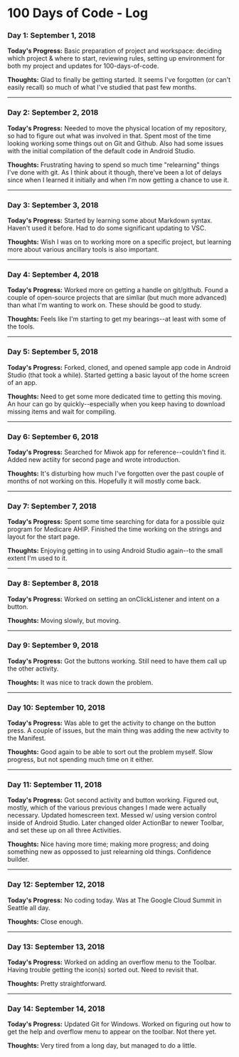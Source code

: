 # 100 Days of Code - Log

### Day 1: September 1, 2018

**Today's Progress:** Basic preparation of project and workspace: deciding which project & where to start, reviewing rules, setting up environment for both my project and updates for 100-days-of-code.

**Thoughts:** Glad to finally be getting started. It seems I've forgotten (or can't easily recall) so much of what I've studied that past few months.

---

### Day 2: September 2, 2018

**Today's Progress:** Needed to move the physical location of my repository, so had to figure out what was involved in that. Spent most of the time looking working some things out on Git and Github. Also had some issues with the initial compilation of the default code in Android Studio.

**Thoughts:** Frustrating having to spend so much time "relearning" things I've done with git. As I think about it though, there've been a lot of delays since when I learned it initially and when I'm now getting a chance to use it.

---

### Day 3: September 3, 2018

**Today's Progress:** Started by learning some about Markdown syntax. Haven't used it before. Had to do some significant updating to VSC.

**Thoughts:** Wish I was on to working more on a specific project, but learning more about various ancillary tools is also important.

---

### Day 4: September 4, 2018

**Today's Progress:** Worked more on getting a handle on git/github. Found a couple of open-source projects that are simliar (but much more advanced) than what I'm wanting to work on. These should be good to study.

**Thoughts:** Feels like I'm starting to get my bearings--at least with some of the tools.

---

### Day 5: September 5, 2018

**Today's Progress:** Forked, cloned, and opened sample app code in Android Studio (that took a while). Started getting a basic layout of the home screen of an app.

**Thoughts:** Need to get some more dedicated time to getting this moving. An hour can go by quickly--especially when you keep having to download missing items and wait for compiling.

---

### Day 6: September 6, 2018

**Today's Progress:** Searched for Miwok app for reference--couldn't find it. Added new actiity for second page and wrote introduction.

**Thoughts:** It's disturbing how much I've forgotten over the past couple of months of not working on this. Hopefully it will mostly come back.

---

### Day 7: September 7, 2018

**Today's Progress:** Spent some time searching for data for a possible quiz program for Medicare AHIP. Finished the time working on the strings and layout for the start page.

**Thoughts:** Enjoying getting in to using Android Studio again--to the small extent I'm used to it.

---

### Day 8: September 8, 2018

**Today's Progress:** Worked on setting an onClickListener and intent on a button.

**Thoughts:** Moving slowly, but moving.

---

### Day 9: September 9, 2018

**Today's Progress:** Got the buttons working. Still need to have them call up the other activity.

**Thoughts:** It was nice to track down the problem.

---

### Day 10: September 10, 2018

**Today's Progress:** Was able to get the activity to change on the button press. A couple of issues, but the main thing was adding the new activity to the Manifest.

**Thoughts:** Good again to be able to sort out the problem myself. Slow progress, but not spending much time on it either.

---

### Day 11: September 11, 2018

**Today's Progress:** Got second activity and button working. Figured out, mostly, which of the various previous changes I made were actually necessary. Updated homescreen text. Messed w/ using version control inside of Android Studio. Later changed older ActionBar to newer Toolbar, and set these up on all three Activities.

**Thoughts:** Nice having more time; making more progress; and doing something new as oppossed to just relearning old things. Confidence builder.

---

### Day 12: September 12, 2018

**Today's Progress:** No coding today. Was at The Google Cloud Summit in Seattle all day.

**Thoughts:** Close enough.

---

### Day 13: September 13, 2018

**Today's Progress:** Worked on adding an overflow menu to the Toolbar. Having trouble getting the icon(s) sorted out. Need to revisit that.

**Thoughts:** Pretty straightforward.

---

### Day 14: September 14, 2018

**Today's Progress:** Updated Git for Windows. Worked on figuring out how to get the help and overflow menu to appear on the toolbar. Not there yet.

**Thoughts:** Very tired from a long day, but managed to do a little.



<!-- # 100 Days Of Code - Log

### Day 0: February 30, 2016 (Example 1)
##### (delete me or comment me out)

**Today's Progress**: Fixed CSS, worked on canvas functionality for the app.

**Thoughts:** I really struggled with CSS, but, overall, I feel like I am slowly getting better at it. Canvas is still new for me, but I managed to figure out some basic functionality.

**Link to work:** [Calculator App](http://www.example.com)

### Day 0: February 30, 2016 (Example 2)
##### (delete me or comment me out)

**Today's Progress**: Fixed CSS, worked on canvas functionality for the app.

**Thoughts**: I really struggled with CSS, but, overall, I feel like I am slowly getting better at it. Canvas is still new for me, but I managed to figure out some basic functionality.

**Link(s) to work**: [Calculator App](http://www.example.com)


### Day 1: June 27, Monday

**Today's Progress**: I've gone through many exercises on FreeCodeCamp.

**Thoughts** I've recently started coding, and it's a great feeling when I finally solve an algorithm challenge after a lot of attempts and hours spent.

**Link(s) to work**
1. [Find the Longest Word in a String](https://www.freecodecamp.com/challenges/find-the-longest-word-in-a-string)
2. [Title Case a Sentence](https://www.freecodecamp.com/challenges/title-case-a-sentence)
 -->